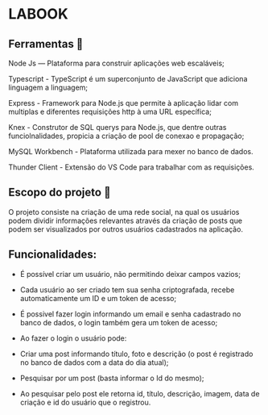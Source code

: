 # LABOOK

## Ferramentas 🔧

Node Js — Plataforma para construir aplicações web escaláveis;

Typescript - TypeScript é um superconjunto de JavaScript que adiciona linguagem a linguagem;

Express - Framework para Node.js que permite à aplicação lidar com multiplas e diferentes requisições http à uma URL específica;

Knex - Construtor de SQL querys para Node.js, que dentre outras funciolnalidades, propicia a criação de pool de conexao e propagação;

MySQL Workbench - Plataforma utilizada para mexer no banco de dados.

Thunder Client - Extensão do VS Code para trabalhar com as requisições. 

## Escopo do projeto 📌
O projeto consiste na criação de uma rede social, na qual os usuários podem dividir informações relevantes através da criação de posts que podem ser visualizados por outros usuários cadastrados na aplicação.

## Funcionalidades:

- É possível criar um usuário, não permitindo deixar campos vazios; 

- Cada usuário ao ser criado tem sua senha criptografada, recebe automaticamente um ID e um token de acesso;

- É possivel fazer login informando um email e senha cadastrado no banco de dados, o login também gera um token de acesso; 

- Ao fazer o login o usuário pode:

- Criar uma post informando título, foto e descrição (o post é registrado no banco de dados com a data do dia atual);

- Pesquisar por um post (basta informar o Id do mesmo);

- Ao pesquisar pelo post ele retorna id, título, descrição, imagem, data de criação e id do usuário que o registrou. 
